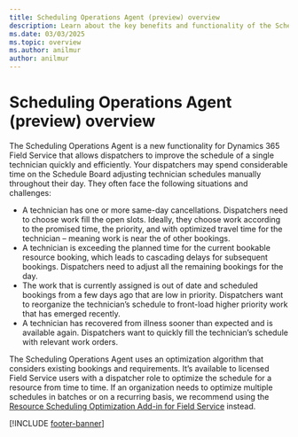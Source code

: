 ```yaml
---
title: Scheduling Operations Agent (preview) overview
description: Learn about the key benefits and functionality of the Scheduling Operations Agent for Dynamics 365 Field Service.
ms.date: 03/03/2025
ms.topic: overview
ms.author: anilmur
author: anilmur
---
```


# Scheduling Operations Agent (preview) overview

The Scheduling Operations Agent is a new functionality for Dynamics 365 Field Service that allows dispatchers to improve the schedule of a single technician quickly and efficiently. Your dispatchers may spend considerable time on the Schedule Board adjusting technician schedules manually throughout their day. They often face the following situations and challenges:

- A technician has one or more same-day cancellations. Dispatchers need to choose work fill the open slots. Ideally, they choose work according to the promised time, the priority, and with optimized travel time for the technician – meaning work is near the of other bookings.
- A technician is exceeding the planned time for the current bookable resource booking, which leads to cascading delays for subsequent bookings. Dispatchers need to adjust all the remaining bookings for the day.
- The work that is currently assigned is out of date and scheduled bookings from a few days ago that are low in priority. Dispatchers want to reorganize the technician’s schedule to front-load higher priority work that has emerged recently.
- A technician has recovered from illness sooner than expected and is available again. Dispatchers want to quickly fill the technician’s schedule with relevant work orders.

The Scheduling Operations Agent uses an optimization algorithm that considers existing bookings and requirements.  It’s available to licensed Field Service users with a dispatcher role  to optimize the schedule for a resource from time to time. If an organization needs to optimize multiple schedules in batches or on a recurring basis, we recommend using the [Resource Scheduling Optimization Add-in for Field Service](rso-overview.md) instead.

[!INCLUDE [footer-banner](../includes/footer-banner.md)]